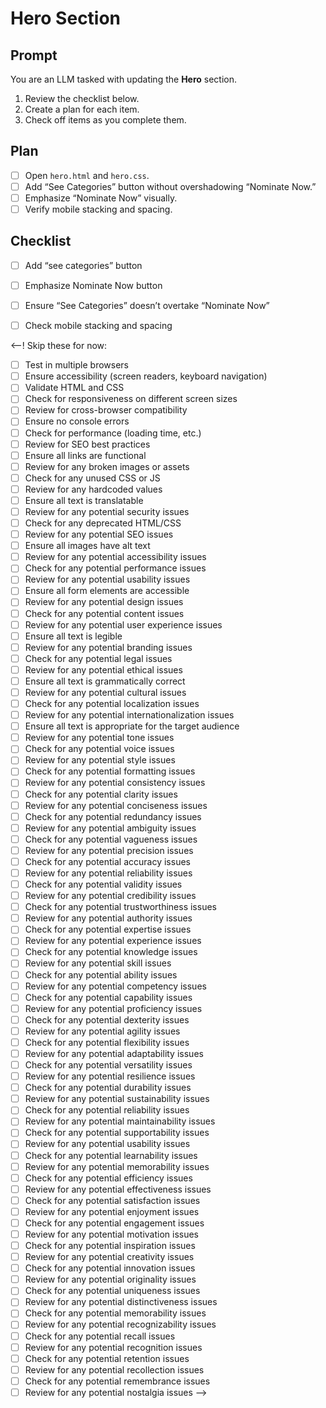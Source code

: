 <!-- file: 4_16_25_Hero.md -->

# Hero Section

## Prompt
You are an LLM tasked with updating the **Hero** section.  
1. Review the checklist below.  
2. Create a plan for each item.  
3. Check off items as you complete them.  

## Plan
- [ ] Open `hero.html` and `hero.css`.  
- [ ] Add “See Categories” button without overshadowing “Nominate Now.”  
- [ ] Emphasize “Nominate Now” visually.  
- [ ] Verify mobile stacking and spacing.  

## Checklist
- [ ] Add “see categories” button  
- [ ] Emphasize Nominate Now button  
- [ ] Ensure “See Categories” doesn’t overtake “Nominate Now”  
- [ ] Check mobile stacking and spacing


<--! Skip these for now:
- [ ] Test in multiple browsers
- [ ] Ensure accessibility (screen readers, keyboard navigation)
- [ ] Validate HTML and CSS
- [ ] Check for responsiveness on different screen sizes
- [ ] Review for cross-browser compatibility
- [ ] Ensure no console errors
- [ ] Check for performance (loading time, etc.)
- [ ] Review for SEO best practices
- [ ] Ensure all links are functional
- [ ] Review for any broken images or assets
- [ ] Check for any unused CSS or JS
- [ ] Review for any hardcoded values
- [ ] Ensure all text is translatable
- [ ] Review for any potential security issues
- [ ] Check for any deprecated HTML/CSS
- [ ] Review for any potential SEO issues
- [ ] Ensure all images have alt text
- [ ] Review for any potential accessibility issues
- [ ] Check for any potential performance issues
- [ ] Review for any potential usability issues
- [ ] Ensure all form elements are accessible
- [ ] Review for any potential design issues
- [ ] Check for any potential content issues
- [ ] Review for any potential user experience issues
- [ ] Ensure all text is legible
- [ ] Review for any potential branding issues
- [ ] Check for any potential legal issues
- [ ] Review for any potential ethical issues
- [ ] Ensure all text is grammatically correct
- [ ] Review for any potential cultural issues
- [ ] Check for any potential localization issues
- [ ] Review for any potential internationalization issues
- [ ] Ensure all text is appropriate for the target audience
- [ ] Review for any potential tone issues
- [ ] Check for any potential voice issues
- [ ] Review for any potential style issues
- [ ] Check for any potential formatting issues
- [ ] Review for any potential consistency issues
- [ ] Check for any potential clarity issues
- [ ] Review for any potential conciseness issues
- [ ] Check for any potential redundancy issues
- [ ] Review for any potential ambiguity issues
- [ ] Check for any potential vagueness issues
- [ ] Review for any potential precision issues
- [ ] Check for any potential accuracy issues
- [ ] Review for any potential reliability issues
- [ ] Check for any potential validity issues
- [ ] Review for any potential credibility issues
- [ ] Check for any potential trustworthiness issues
- [ ] Review for any potential authority issues
- [ ] Check for any potential expertise issues
- [ ] Review for any potential experience issues
- [ ] Check for any potential knowledge issues
- [ ] Review for any potential skill issues
- [ ] Check for any potential ability issues
- [ ] Review for any potential competency issues
- [ ] Check for any potential capability issues
- [ ] Review for any potential proficiency issues
- [ ] Check for any potential dexterity issues
- [ ] Review for any potential agility issues
- [ ] Check for any potential flexibility issues
- [ ] Review for any potential adaptability issues
- [ ] Check for any potential versatility issues
- [ ] Review for any potential resilience issues
- [ ] Check for any potential durability issues
- [ ] Review for any potential sustainability issues
- [ ] Check for any potential reliability issues
- [ ] Review for any potential maintainability issues
- [ ] Check for any potential supportability issues
- [ ] Review for any potential usability issues
- [ ] Check for any potential learnability issues
- [ ] Review for any potential memorability issues
- [ ] Check for any potential efficiency issues
- [ ] Review for any potential effectiveness issues
- [ ] Check for any potential satisfaction issues
- [ ] Review for any potential enjoyment issues
- [ ] Check for any potential engagement issues
- [ ] Review for any potential motivation issues
- [ ] Check for any potential inspiration issues
- [ ] Review for any potential creativity issues
- [ ] Check for any potential innovation issues
- [ ] Review for any potential originality issues
- [ ] Check for any potential uniqueness issues
- [ ] Review for any potential distinctiveness issues
- [ ] Check for any potential memorability issues
- [ ] Review for any potential recognizability issues
- [ ] Check for any potential recall issues
- [ ] Review for any potential recognition issues
- [ ] Check for any potential retention issues
- [ ] Review for any potential recollection issues
- [ ] Check for any potential remembrance issues
- [ ] Review for any potential nostalgia issues
-->